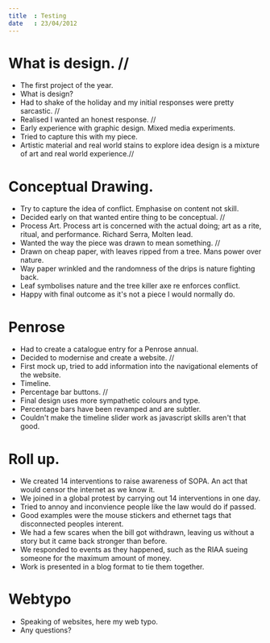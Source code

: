 ```yaml
---
title  : Testing
date   : 23/04/2012
---
```


# What is design. //
- The first project of the year.
- What is design?
- Had to shake of the holiday and my initial responses were pretty sarcastic. //
- Realised I wanted an honest response. //
- Early experience with graphic design. Mixed media experiments.
- Tried to capture this with my piece.
- Artistic material and real world stains to explore idea design is a mixture of art and real world experience.//

# Conceptual Drawing.
- Try to capture the idea of conflict. Emphasise on content not skill.
- Decided early on that wanted entire thing to be conceptual. //
- Process Art. Process art is concerned with the actual doing; art as a rite, ritual, and performance. Richard Serra, Molten lead.
- Wanted the way the piece was drawn to mean something. //
- Drawn on cheap paper, with leaves ripped from a tree. Mans power over nature.
- Way paper wrinkled and the randomness of the drips is nature fighting back.
- Leaf symbolises nature and the tree killer axe re enforces conflict.
- Happy with final outcome as it's not a piece I would normally do.

# Penrose

- Had to create a catalogue entry for a Penrose annual.
- Decided to modernise and create a website. //
- First mock up, tried to add information into the navigational
elements of the website.
- Timeline.
- Percentage bar buttons. //
- Final design uses more sympathetic colours and type.
- Percentage bars have been revamped and are subtler.
- Couldn't make the timeline slider work as javascript skills aren't that good.

# Roll up.
- We created 14 interventions to raise awareness of SOPA. An act that would censor the internet as we know it.
- We joined in a global protest by carrying out 14 interventions in one day.
- Tried to annoy and inconvience people like the law would do if passed.
- Good examples were the mouse stickers and ethernet tags that disconnected peoples interent.
- We had a few scares when the bill got withdrawn, leaving us without a story but it came back stronger than before.
- We responded to events as they happened, such as the RIAA sueing someone for the maximum amount of money.
- Work is presented in a blog format to tie them together.

# Webtypo

- Speaking of websites, here my web typo.
- Any questions?